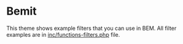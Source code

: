 Bemit
===

This theme shows example filters that you can use in BEM. All filter examples are in [inc/functions-filters.php](blob/master/inc/functions-filters.php) file.
